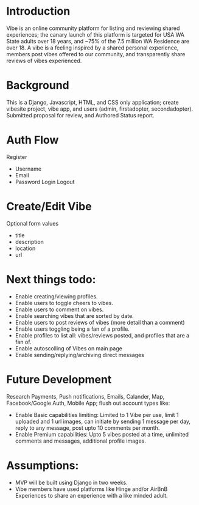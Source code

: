 # Introduction
Vibe is an online community platform for listing and reviewing shared experiences; the canary launch of this platform is targeted for USA WA State adults over 18 years, and ~75% of the 7.5 million WA Residence are over 18. A vibe is a feeling inspired by a shared personal experience, members post vibes offered to our community, and transparently share reviews of vibes experienced. 

# Background
This is a Django, Javascript, HTML, and CSS only application; create vibesite project, vibe app, and users (admin, firstadopter, secondadopter). Submitted proposal for review, and Authored Status report.

# Auth Flow
Register
- Username
- Email
- Password
Login
Logout

# Create/Edit Vibe
Optional form values
- title
- description
- location
- url

# Next things todo:
- Enable creating/viewing profiles.
- Enable users to toggle cheers to vibes.
- Enable users to comment on vibes.
- Enable searching vibes that are sorted by date.
- Enable users to post reviews of vibes (more detail than a comment)
- Enable users toggling being a fan of a profile.
- Enable profiles to list all: vibes/reviews posted, and profiles that are a fan of.
- Enable autoscolling of Vibes on main page
- Enable sending/replying/archiving direct messages


# Future Development
Research Payments, Push notifications, Emails, Calander, Map, Facebook/Google Auth, Mobile App; flush out account types like: 
- Enable Basic capabilities limiting: Limited to 1 Vibe per use, limit 1 uploaded and 1 url images, can initiate by sending 1 message per day, reply to any message, post upto 10 comments per month.
- Enable Premium capabilities: Upto 5 vibes posted at a time, unlimited comments and messages, additional profile images.

# Assumptions:
- MVP will be built using Django in two weeks.
- Vibe members have used platforms like Hinge and/or AirBnB Experiences to share an experience with a like minded adult.
